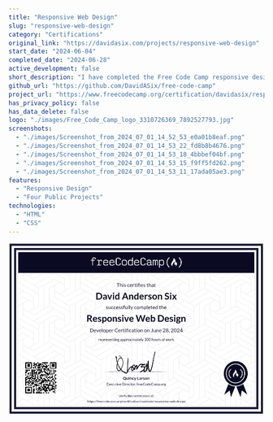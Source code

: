 ```yaml
---
title: "Responsive Web Design"
slug: "responsive-web-design"
category: "Certifications"
original_link: "https://davidasix.com/projects/responsive-web-design"
start_date: "2024-06-04"
completed_date: "2024-06-28"
active_development: false
short_description: "I have completed the Free Code Camp responsive design course and received a certificate. In this course I completed four public projects, which can be viewed on my freeCodeCamp profile or on my Github."
github_url: "https://github.com/DavidASix/free-code-camp"
project_url: "https://www.freecodecamp.org/certification/davidasix/responsive-web-design"
has_privacy_policy: false
has_data_delete: false
logo: "./images/Free_Code_Camp_logo_3310726369_7892527793.jpg"
screenshots:
  - "./images/Screenshot_from_2024_07_01_14_52_53_e0a01b8eaf.png"
  - "./images/Screenshot_from_2024_07_01_14_53_22_fd8b8b4676.png"
  - "./images/Screenshot_from_2024_07_01_14_53_18_4bbbef04bf.png"
  - "./images/Screenshot_from_2024_07_01_14_53_15_f9ff5fd262.png"
  - "./images/Screenshot_from_2024_07_01_14_53_11_17ada05ae3.png"
features:
  - "Responsive Design"
  - "Four Public Projects"
technologies:
  - "HTML"
  - "CSS"
---
```


![Image](./images/Screenshot_from_2024_07_01_14_57_29_7fcd66a6d0.png)